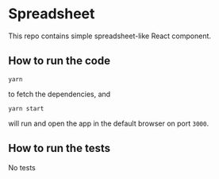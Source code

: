 # Spreadsheet

This repo contains  simple spreadsheet-like React component.


## How to run the code

```
yarn
```

to fetch the dependencies, and

```
yarn start
```

will run and open the app in the default browser on port `3000`.

## How to run the tests
No tests

